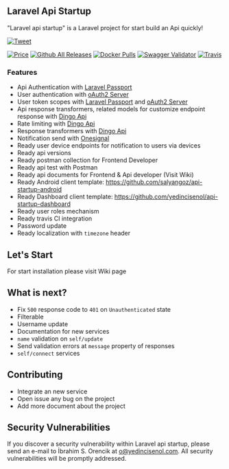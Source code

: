 ## Laravel Api Startup

"Laravel api startup" is a Laravel project for start build an Api quickly! 

[![Tweet](https://img.shields.io/twitter/url/http/shields.io.svg?style=social)](https://twitter.com/intent/tweet?text=Build+perfect+api+quickly.+https%3A%2F%2Fgithub.com%2Fyedincisenol%2Flaravel-api-startup+%40yedincisenol) 

[![Price](https://img.shields.io/badge/price-FREE-0098f7.svg?style=for-the-badge)](https://github.com/froala/design-blocks/blob/master/LICENSE) 
[![Github All Releases](https://img.shields.io/github/downloads/yedincisenol/laravel-api-startup/total.svg?style=for-the-badge)]()
[![Docker Pulls](https://img.shields.io/docker/pulls/yedincisenol/laravel-api-startup.svg?style=for-the-badge)]()
[![Swagger Validator](https://img.shields.io/swagger/valid/2.0/https/raw.githubusercontent.com/yedincisenol/laravel-api-startup/master/public/swagger.yaml.svg?style=for-the-badge)]()
[![Travis](https://img.shields.io/travis/rust-lang/rust.svg?style=for-the-badge)](https://github.com/yedincisenol/laravel-api-startup)

### Features

- Api Authentication with [Laravel Passport](https://laravel.com/docs/5.4/passport)
- User authentication with [oAuth2 Server](https://github.com/thephpleague/oauth2-server)
- User token scopes with  [Laravel Passport](https://laravel.com/docs/5.4/passport) and  [oAuth2 Server](https://github.com/thephpleague/oauth2-server)
- Api response transformers, related models for customize endpoint response with [Dingo Api](https://github.com/dingo/api)
- Rate limiting with [Dingo Api](https://github.com/dingo/api)
- Response transformers with [Dingo Api](https://github.com/dingo/api)
- Notification send with [Onesignal](https://github.com/berkayk/laravel-onesignal)
- Ready user device endpoints for notification to users via devices
- Ready api versions
- Ready postman collection for Frontend Developer
- Ready api test with Postman  
- Ready api documents for Frontend & Api developer (Visit Wiki)
- Ready Android client template: https://github.com/salyangoz/api-startup-android
- Ready Dashboard client template: https://github.com/yedincisenol/api-startup-dashboard
- Ready user roles mechanism
- Ready travis CI integration
- Password update
- Ready localization with `timezone` header
## Let's Start

For start installation please visit Wiki page

## What is next?
- Fix `500` response code to `401` on   `Unauthenticated` state
- Filterable
- Username update
- Documentation for new services
- `name` validation on `self/update`
- Send validation errors at `message` property of responses
- `self/connect` services

## Contributing

- Integrate an new service
- Open issue any bug on the project
- Add more document about the project

## Security Vulnerabilities

If you discover a security vulnerability within Laravel api startup, please send an e-mail to İbrahim S. Orencik at o@yedincisenol.com. All security vulnerabilities will be promptly addressed.
